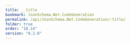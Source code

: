 ```yaml
---
title: __title
bookmark: JsonSchema.Net.CodeGeneration
permalink: /api/JsonSchema.Net.CodeGeneration/:title/
folder: true
order: "10.14"
version: "0.2.0"
---
```

